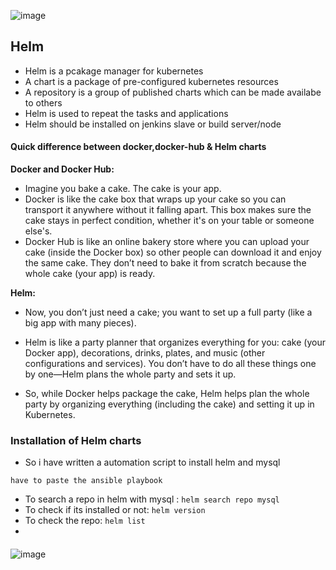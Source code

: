 ![image](https://github.com/user-attachments/assets/f7359c3a-5836-4201-a84b-34efe91bedd6)


## Helm 
- Helm is a pcakage manager for kubernetes
- A chart is a package of pre-configured kubernetes resources
- A repository is a group of published charts which can be made availabe to others
- Helm is used to repeat the tasks and applications
- Helm should be installed on jenkins slave or build server/node

#### Quick difference between docker,docker-hub & Helm charts
**Docker and Docker Hub:**
- Imagine you bake a cake. The cake is your app.
- Docker is like the cake box that wraps up your cake so you can transport it anywhere without it falling apart. This box makes sure the cake stays in perfect condition, whether it's on your table or someone else's.
- Docker Hub is like an online bakery store where you can upload your cake (inside the Docker box) so other people can download it and enjoy the same cake. They don’t need to bake it from scratch because the whole cake (your app) is ready.

**Helm:**
- Now, you don’t just need a cake; you want to set up a full party (like a big app with many pieces).

- Helm is like a party planner that organizes everything for you: cake (your Docker app), decorations, drinks, plates, and music (other configurations and services). You don’t have to do all these things one by one—Helm plans the whole party and sets it up.

- So, while Docker helps package the cake, Helm helps plan the whole party by organizing everything (including the cake) and setting it up in Kubernetes.


### Installation of Helm charts
- So i have written a automation script to install helm and mysql
```
have to paste the ansible playbook
```
- To search a repo in helm with mysql : ```helm search repo mysql```
- To check if its installed or not: ```helm version```
- To check the repo: ```helm list```
- 
####
![image](https://github.com/user-attachments/assets/ffc684f4-5adb-4ec3-bbab-33afcfa337aa)
